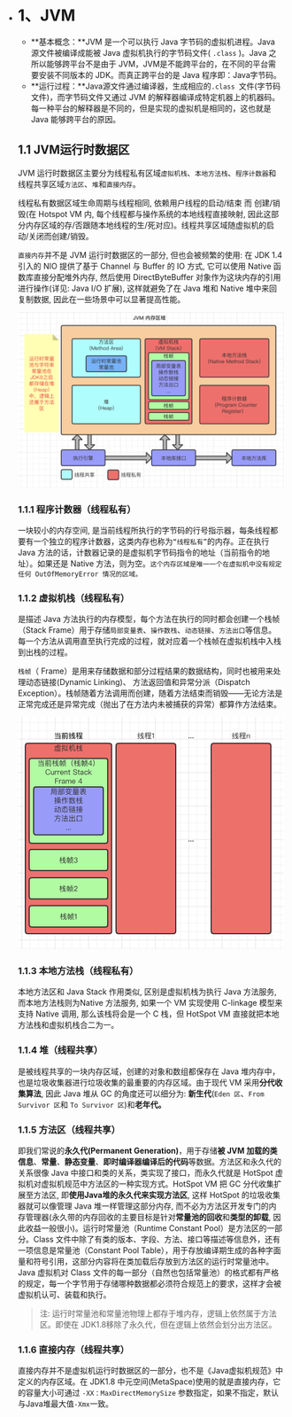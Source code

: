 - # **1、JVM**

  - **基本概念：**JVM 是一个可以执行 Java 字节码的虚拟机进程。Java 源文件被编译成能被 Java 虚拟机执行的字节码文件( `.class` )。Java 之所以能够跨平台不是由于 JVM，JVM是不能跨平台的，在不同的平台需要安装不同版本的 JDK。而真正跨平台的是 Java 程序即：Java字节码。
  - **运行过程：**Java源文件通过编译器，生成相应的`.class `文件(字节码文件)，而字节码文件又通过 JVM 的解释器编译成特定机器上的机器码。每一种平台的解释器是不同的，但是实现的虚拟机是相同的，这也就是 Java 能够跨平台的原因。

  ## 1.1 JVM运行时数据区

  JVM 运行时数据区主要分为线程私有区域`虚拟机栈`、`本地方法栈`、`程序计数器`和线程共享区域`方法区`、`堆`和`直接内存`。

  线程私有数据区域生命周期与线程相同, 依赖用户线程的启动/结束 而 创建/销毁(在 Hotspot VM 内, 每个线程都与操作系统的本地线程直接映射, 因此这部分内存区域的存/否跟随本地线程的生/死对应)。线程共享区域随虚拟机的启动/关闭而创建/销毁。

  `直接内存`并不是 JVM 运行时数据区的一部分, 但也会被频繁的使用: 在 JDK 1.4 引入的 NIO 提供了基于 Channel 与 Buffer 的 IO 方式, 它可以使用 Native 函数库直接分配堆外内存, 然后使用 DirectByteBuffer 对象作为这块内存的引用进行操作(详见: Java I/O 扩展), 这样就避免了在 Java 堆和 Native 堆中来回复制数据, 因此在一些场景中可以显著提高性能。

  ![image-20201123230218949](images/jvm-20201123230218949-20201229164535632.png)

  ### 1.1.1 程序计数器（线程私有）

  一块较小的内存空间, 是当前线程所执行的字节码的行号指示器，每条线程都要有一个独立的程序计数器，这类内存也称为`“线程私有”`的内存。正在执行 Java 方法的话，计数器记录的是虚拟机字节码指令的地址（当前指令的地址）。如果还是 Native 方法，则为空。`这个内存区域是唯一一个在虚拟机中没有规定任何 OutOfMemoryError 情况的区域。`

  ### 1.1.2 虚拟机栈（线程私有）

  是描述 Java 方法执行的内存模型，每个方法在执行的同时都会创建一个栈帧（Stack Frame）用于存储`局部变量表`、`操作数栈`、`动态链接`、`方法出口`等信息。每一个方法从调用直至执行完成的过程，就对应着一个栈帧在虚拟机栈中入栈到出栈的过程。

  `栈帧`（ Frame）是用来存储数据和部分过程结果的数据结构，同时也被用来处理动态链接(Dynamic Linking)、 方法返回值和异常分派（Dispatch Exception）。栈帧随着方法调用而创建，随着方法结束而销毁——无论方法是正常完成还是异常完成（抛出了在方法内未被捕获的异常）都算作方法结束。

  ![image-20201123230629027](images/stackFrame-20201123230629027-20201229164530153.png)

  ### 1.1.3 本地方法栈（线程私有）

  本地方法区和 Java Stack 作用类似, 区别是虚拟机栈为执行 Java 方法服务, 而本地方法栈则为Native 方法服务, 如果一个 VM 实现使用 C-linkage 模型来支持 Native 调用, 那么该栈将会是一个 C 栈，但 HotSpot VM 直接就把本地方法栈和虚拟机栈合二为一。

  ### 1.1.4 堆（线程共享）

  是被线程共享的一块内存区域，创建的对象和数组都保存在 Java 堆内存中，也是垃圾收集器进行垃圾收集的最重要的内存区域。由于现代 VM 采用**分代收集算法**, 因此 Java 堆从 GC 的角度还可以细分为: **新生代**(`Eden 区`、`From Survivor 区`和 `To Survivor 区`)和**老年代。**

  ### 1.1.5 方法区（线程共享）

  即我们常说的**永久代(Permanent Generation)**，用于存储**被 JVM 加载的类信息**、**常量**、**静态变量**、**即时编译器编译后的代码**等数据。方法区和永久代的关系很像 Java 中接口和类的关系，类实现了接口，而永久代就是 HotSpot 虚拟机对虚拟机规范中方法区的一种实现方式。HotSpot VM 把 GC 分代收集扩展至方法区, 即**使用Java堆的永久代来实现方法区**, 这样 HotSpot 的垃圾收集器就可以像管理 Java 堆一样管理这部分内存, 而不必为方法区开发专门的内存管理器(永久带的内存回收的主要目标是针对**常量池的回收**和**类型的卸载**, 因此收益一般很小)。运行时常量池（Runtime Constant Pool）是方法区的一部分。Class 文件中除了有类的版本、字段、方法、接口等描述等信息外，还有一项信息是常量池（Constant Pool Table），用于存放编译期生成的各种字面量和符号引用，这部分内容将在类加载后存放到方法区的运行时常量池中。 Java 虚拟机对 Class 文件的每一部分（自然也包括常量池）的格式都有严格的规定，每一个字节用于存储哪种数据都必须符合规范上的要求，这样才会被虚拟机认可、装载和执行。

  > 注: 运行时常量池和常量池物理上都存于堆内存，逻辑上依然属于方法区。即使在 JDK1.8移除了永久代，但在逻辑上依然会划分出方法区。

  ### 1.1.6 直接内存（线程共享）

  直接内存并不是虚拟机运行时数据区的一部分，也不是《Java虚拟机规范》中定义的内存区域。在 JDK1.8 中元空间(MetaSpace)使用的就是直接内存，它的容量大小可通过 `-XX：MaxDirectMemorySize` 参数指定，如果不指定，默认与Java堆最大值`-Xmx`一致。

  
